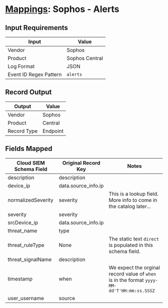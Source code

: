 # [Mappings](README.md): Sophos - Alerts

## Input Requirements

|Input|Value|
|-----|-----|
|Vendor|Sophos|
|Product|Sophos Central|
|Log Format|JSON|
|Event ID Regex Pattern|`alerts`|

## Record Output

|Output|Value|
|------|-----|
|Vendor|Sophos|
|Product|Central|
|Record Type|Endpoint|

## Fields Mapped

|Cloud SIEM Schema Field|Original Record Key|Notes|
|-----------------------|-------------------|-----|
|description|description||
|device_ip|data.source_info.ip||
|normalizedSeverity|severity|This is a lookup field. More info to come in the catalog later...|
|severity|severity||
|srcDevice_ip|data.source_info.ip||
|threat_name|type||
|threat_ruleType|None|The static text `direct` is populated in this schema field.|
|threat_signalName|description||
|timestamp|when|We expect the orginal record value of `when` is in the format `yyyy-MM-dd'T'HH:mm:ss.SSSZ`|
|user_username|source||

